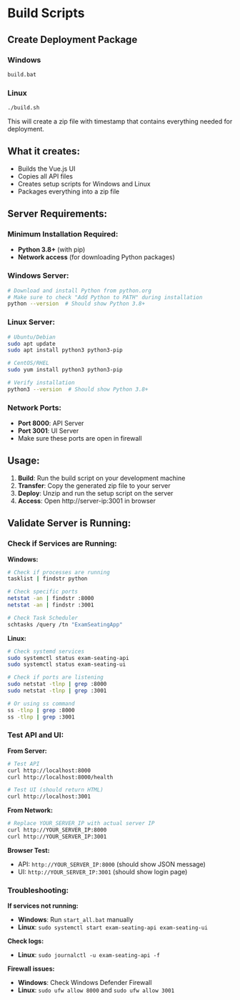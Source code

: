 # Build Scripts

## Create Deployment Package

### Windows
```bash
build.bat
```

### Linux
```bash
./build.sh
```

This will create a zip file with timestamp that contains everything needed for deployment.

## What it creates:
- Builds the Vue.js UI
- Copies all API files
- Creates setup scripts for Windows and Linux
- Packages everything into a zip file

## Server Requirements:

### Minimum Installation Required:
- **Python 3.8+** (with pip)
- **Network access** (for downloading Python packages)

### Windows Server:
```bash
# Download and install Python from python.org
# Make sure to check "Add Python to PATH" during installation
python --version  # Should show Python 3.8+
```

### Linux Server:
```bash
# Ubuntu/Debian
sudo apt update
sudo apt install python3 python3-pip

# CentOS/RHEL
sudo yum install python3 python3-pip

# Verify installation
python3 --version  # Should show Python 3.8+
```

### Network Ports:
- **Port 8000**: API Server
- **Port 3001**: UI Server
- Make sure these ports are open in firewall

## Usage:
1. **Build**: Run the build script on your development machine
2. **Transfer**: Copy the generated zip file to your server
3. **Deploy**: Unzip and run the setup script on the server
4. **Access**: Open http://server-ip:3001 in browser

## Validate Server is Running:

### Check if Services are Running:

**Windows:**
```bash
# Check if processes are running
tasklist | findstr python

# Check specific ports
netstat -an | findstr :8000
netstat -an | findstr :3001

# Check Task Scheduler
schtasks /query /tn "ExamSeatingApp"
```

**Linux:**
```bash
# Check systemd services
sudo systemctl status exam-seating-api
sudo systemctl status exam-seating-ui

# Check if ports are listening
sudo netstat -tlnp | grep :8000
sudo netstat -tlnp | grep :3001

# Or using ss command
ss -tlnp | grep :8000
ss -tlnp | grep :3001
```

### Test API and UI:

**From Server:**
```bash
# Test API
curl http://localhost:8000
curl http://localhost:8000/health

# Test UI (should return HTML)
curl http://localhost:3001
```

**From Network:**
```bash
# Replace YOUR_SERVER_IP with actual server IP
curl http://YOUR_SERVER_IP:8000
curl http://YOUR_SERVER_IP:3001
```

**Browser Test:**
- API: `http://YOUR_SERVER_IP:8000` (should show JSON message)
- UI: `http://YOUR_SERVER_IP:3001` (should show login page)

### Troubleshooting:

**If services not running:**
- **Windows**: Run `start_all.bat` manually
- **Linux**: `sudo systemctl start exam-seating-api exam-seating-ui`

**Check logs:**
- **Linux**: `sudo journalctl -u exam-seating-api -f`

**Firewall issues:**
- **Windows**: Check Windows Defender Firewall
- **Linux**: `sudo ufw allow 8000` and `sudo ufw allow 3001`